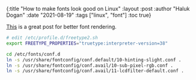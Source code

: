 {:title "How to make fonts look good on Linux"
 :layout :post
 :author "Haluk Dogan"
 :date "2021-08-19"
 :tags  ["linux", "font"]
 :toc true}

[This](https://novelist.xyz/tech/improve-font-rendering-arch-linux-no-infinality/)
is a great post for better font rendering.

```bash
# edit /etc/profile.d/freetype2.sh
export FREETYPE_PROPERTIES="truetype:interpreter-version=38"

cd /etc/fonts/conf.d
ln -s /usr/share/fontconfig/conf.default/10-hinting-slight.conf .
ln -s /usr/share/fontconfig/conf.avail/10-sub-pixel-rgb.conf .
ln -s /usr/share/fontconfig/conf.avail/11-lcdfilter-default.conf .
 ```
